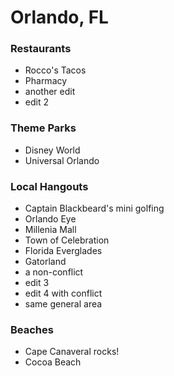 # Orlando, FL

### Restaurants
- Rocco's Tacos
- Pharmacy
- another edit
- edit 2

### Theme Parks
- Disney World
- Universal Orlando

### Local Hangouts
- Captain Blackbeard's mini golfing
- Orlando Eye
- Millenia Mall
- Town of Celebration
- Florida Everglades
- Gatorland
- a non-conflict
- edit 3
- edit 4 with conflict
- same general area

### Beaches
- Cape Canaveral rocks!
- Cocoa Beach
